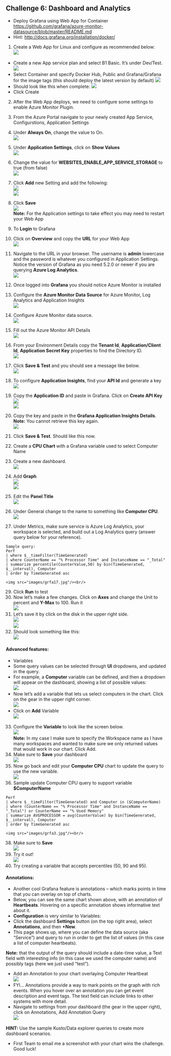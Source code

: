 ## Challenge 6: Dashboard and Analytics

* Deploy Grafana using Web App for Container
https://github.com/grafana/azure-monitor-datasource/blob/master/README.md
* Hint: http://docs.grafana.org/installation/docker/

1. Create a Web App for Linux and configure as recommended below:<br/>
    <img src="images/web.jpg"/><br/>
 * Create a new App service plan and select B1 Basic. It’s under Dev/Test.
    <img src="images/web1.jpg"/><br/>
 * Select Container and specify Docker Hub, Public and Grafana/Grafana for the image tags (this should deploy the latest version by default)
     <img src="images/web3.jpg"/><br/>
 * Should look like this when complete:
     <img src="images/web4.jpg"/><br/>
 * Click Create

2. After the Web App deploys, we need to configure some settings to enable Azure Monitor Plugin.<br/>
3. From the Azure Portal navigate to your newly created App Service, Configurstions, Application Settings<br/>
4. Under **Always On**, change the value to On.<br/>
     <img src="images/app.jpg"/><br/>
5. Under **Application Settings**, click on **Show Values**<br/>
     <img src="images/app1.jpg"/><br/>
6. Change the value for **WEBSITES_ENABLE_APP_SERVICE_STORAGE** to true (from false)<br/>
     <img src="images/app2.jpg"/><br/>
7. Click **Add** new Setting and add the following:<br/>
     <img src="images/app3.jpg"/><br/>
     <img src="images/app4.jpg"/><br/>
8. Click **Save**<br/>
     <img src="images/app5.jpg"/><br/>
**Note:** For the Application settings to take effect you may need to restart your Web App<br/>

9. To **Login** to Grafana<br/>
10. Click on **Overview** and copy the **URL** for your Web App<br/>
     <img src="images/app6.jpg"/><br/>
11. Navigate to the URL in your browser. The username is **admin** lowercase and the password is whatever you configured in Application Settings. Notice the version of Grafana as you need 5.2.0 or newer if you are querying **Azure Log Analytics**.<br/>
     <img src="images/app7.jpg"/><br/>
12. Once logged into **Grafana** you should notice Azure Monitor is installed<br/>
13. Configure the **Azure Monitor Data Source** for Azure Monitor, Log Analytics and Application Insights<br/>
     <img src="images/app8.jpg"/><br/>
14. Configure Azure Monitor data source.<br/>
     <img src="images/app9.jpg"/><br/>
15. Fill out the Azure Monitor API Details<br/>
     <img src="images/app10.jpg"/><br/>
16. From your Environment Details copy the **Tenant Id**, **Application/Client Id**, **Application Secret Key** properties to find the Directory ID.<br/>
     <img src="images/app11.jpg"/><br/>
18. Click **Save & Test** and you should see a message like below.<br/>
     <img src="images/app12.jpg"/><br/>
19. To configure **Application Insights**, find your **API Id** and generate a key<br/>
     <img src="images/app13.jpg"/><br/>
20. Copy the **Application ID** and paste in Grafana. Click on **Create API Key**<br/>
     <img src="images/app14.jpg"/><br/>
     <img src="images/app15.jpg"/><br/>
21. Copy the key and paste in the **Grafana Application Insights Details**. **Note:** You cannot retrieve this key again.<br/>
     <img src="images/app16.jpg"/><br/>
22. Click **Save & Test**. Should like this now.<br/>
23. Create a **CPU Chart** with a Grafana variable used to select Computer Name<br/>
24. Create a new dashboard.<br/>
     <img src="images/app17.jpg"/><br/>
25. Add **Graph**<br/>
     <img src="images/app18.jpg"/><br/>
     <img src="images/app19.jpg"/><br/>
26. Edit the **Panel Title**<br/>
     <img src="images/app21.jpg"/><br/>
27. Under General change to the name to something like **Computer CPU**.<br/>
     <img src="images/app20.jpg"/><br/>
28. Under Metrics, make sure service is Azure Log Analytics, your workspace is selected, and build out a Log Analytics query (answer query below for your reference).<br/>
```
Sample query:
Perf
| where $__timeFilter(TimeGenerated)
| where CounterName == "% Processor Time" and InstanceName == "_Total"
| summarize percentile(CounterValue,50) by bin(TimeGenerated, $__interval), Computer
| order by TimeGenerated asc
```
    <img src="images/grfa17.jpg"/><br/>
29. Click **Run** to test<br/>
30. Now let’s make a few changes. Click on **Axes** and change the Unit to percent and **Y-Max** to 100. Run it <br/>
     <img src="images/grfa16.jpg"/><br/>
31. Let’s save it by click on the disk in the upper right side.<br/>
     <img src="images/grfa13.jpg"/><br/>
     <img src="images/grfa12.jpg"/><br/>
32. Should look something like this:<br/>
     <img src="images/grfa11.jpg"/><br/>

 #### Advanced features:
 
 * Variables<br/>
 * Some query values can be selected through **UI** dropdowns, and updated in the query.<br/>
 * For example, a **Computer** variable can be defined, and then a dropdown will appear on the dashboard, showing a list of possible values:<br/>
      <img src="images/grfa10.jpg"/><br/>
* Now let’s add a variable that lets us select computers in the chart. Click on the gear in the upper right corner.<br/>
     <img src="images/grfa9.jpg"/><br/>
* Click on **Add** Variable<br/>
     <img src="images/grfa8.jpg"/><br/>
33. Configure the **Variable** to look like the screen below.<br/>
     <img src="images/grfa7.jpg"/><br/>
**Note:** In my case I make sure to specify the Workspace name as I have many workspaces and wanted to make sure we only returned values that would work in our chart. Click Add.<br/>
34. Make sure to **Save** your dashboard<br/>
     <img src="images/grfa5.jpg"/><br/>
35. Now go back and edit your **Computer CPU** chart to update the query to use the new variable.<br/>
     <img src="images/grfa4.jpg"/><br/>
36. Sample update Computer CPU query to support variable **$ComputerName**<br/>
```
Perf
| where $__timeFilter(TimeGenerated) and Computer in ($ComputerName)
| where (CounterName == "% Processor Time" and InstanceName == "_Total") or CounterName == "% Used Memory"
| summarize AVGPROCESSOR = avg(CounterValue) by bin(TimeGenerated, $__interval), Computer
| order by TimeGenerated asc
```
    <img src="images/grfa3.jpg"/><br/>
38. Make sure to **Save**<br/>
     <img src="images/grfa2.jpg"/><br/>
39. Try it out!<br/>
     <img src="images/grfa.jpg"/><br/>
40. Try creating a variable that accepts percentiles (50, 90 and 95).<br/>

 #### Annotations:
 
 * Another cool Grafana feature is annotations – which marks points in time that you can overlay on top of charts.<br/>
 * Below, you can see the same chart shown above, with an annotation of **Heartbeats**. Hovering on a specific annotation shows informative text about it.<br/>
 * **Configuration** is very similar to Variables:<br/>
 * Click the dashboard **Settings** button (on the top right area), select **Annotations**, and then **+New**.<br/>
 * This page shows up, where you can define the data source (aka “Service”) and query to run in order to get the list of values (in this case a list of computer heartbeats).<br/>

**Note:** that the output of the query should include a date-time value, a Text field with interesting info (in this case we used the computer name) and possibly tags (here we just used “test”).<br/>

 * Add an Annotation to your chart overlaying Computer Heartbeat<br/>
      <img src="images/grfa1.jpg"/><br/>
 * FYI… Annotations provide a way to mark points on the graph with rich events. When you hover over an annotation you can get event description and event tags. The text field can include links to other systems with more detail.<br/>
 * Navigate to settings from your dashboard (the gear in the upper right), click on Annotations, Add Annotation Query<br/>
      <img src="images/grfa.jpg"/><br/>

**HINT:** Use the sample Kusto/Data explorer queries to create more dashboard scenarios.<br/>
 * First Team to email me a screenshot with your chart wins the challenge. Good luck!
